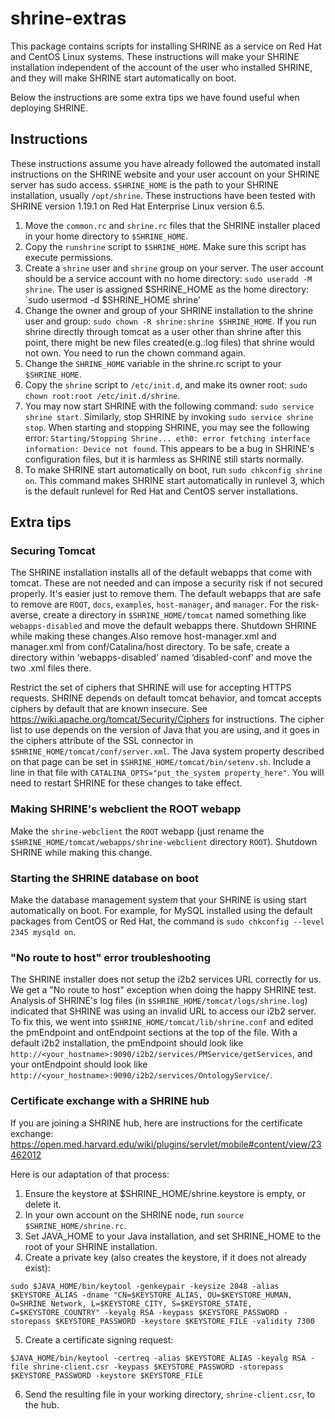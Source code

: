 # shrine-extras

This package contains scripts for installing SHRINE as a service on Red Hat and CentOS Linux systems. These instructions will make your SHRINE installation independent of the account of the user who installed SHRINE, and they will make SHRINE start automatically on boot.

Below the instructions are some extra tips we have found useful when deploying SHRINE.

## Instructions

These instructions assume you have already followed the automated install instructions on the SHRINE website and your user account on your SHRINE server has sudo access. `$SHRINE_HOME` is the path to your SHRINE installation, usually `/opt/shrine`. These instructions have been tested with SHRINE version 1.19.1 on Red Hat Enterprise Linux version 6.5.

1. Move the `common.rc` and `shrine.rc` files that the SHRINE installer placed in your home directory to `$SHRINE_HOME`.
2. Copy the `runshrine` script to `$SHRINE_HOME`. Make sure this script has execute permissions. 
3. Create a `shrine` user and `shrine` group on your server. The user account should be a service account with no home directory: `sudo useradd -M shrine`. The user is assigned $SHRINE_HOME as the home directory: `sudo usermod -d $SHRINE_HOME shrine’ 
4. Change the owner and group of your SHRINE installation to the shrine user and group: `sudo chown -R shrine:shrine $SHRINE_HOME`. If you run shrine directly through tomcat as a user other than shrine after this point, there might be new files created(e.g.:log files) that shrine would not own. You need to run the chown command again. 
5. Change the `SHRINE_HOME` variable in the shrine.rc script to your `$SHRINE_HOME`.
6. Copy the `shrine` script to `/etc/init.d`, and make its owner root: `sudo chown root:root /etc/init.d/shrine`.
7. You may now start SHRINE with the following command: `sudo service shrine start`. Similarly, stop SHRINE by invoking `sudo service shrine stop`. When starting and stopping SHRINE, you may see the following error: `Starting/Stopping Shrine... eth0: error fetching interface information: Device not found`. This appears to be a bug in SHRINE's configuration files, but it is harmless as SHRINE still starts normally.
8. To make SHRINE start automatically on boot, run `sudo chkconfig shrine on`. This command makes SHRINE start automatically in runlevel 3, which is the default runlevel for Red Hat and CentOS server installations.

## Extra tips

### Securing Tomcat
The SHRINE installation installs all of the default webapps that come with tomcat. These are not needed and can impose a security risk if not secured properly. It's easier just to remove them. The default webapps that are safe to remove are `ROOT`, `docs`, `examples`, `host-manager`, and `manager`. For the risk-averse, create a directory in `$SHRINE_HOME/tomcat` named something like `webapps-disabled` and move the default webapps there. Shutdown SHRINE while making these changes.Also remove host-manager.xml and manager.xml from conf/Catalina/host directory. To be safe, create a directory within ‘webapps-disabled’ named ‘disabled-conf’ and move the two .xml files there.

Restrict the set of ciphers that SHRINE will use for accepting HTTPS requests. SHRINE depends on default tomcat behavior, and tomcat accepts ciphers by default that are known insecure. See https://wiki.apache.org/tomcat/Security/Ciphers for instructions. The cipher list to use depends on the version of Java that you are using, and it goes in the ciphers attribute of the SSL connector in `$SHRINE_HOME/tomcat/conf/server.xml`. The Java system property described on that page can be set in `$SHRINE_HOME/tomcat/bin/setenv.sh`. Include a line in that file with `CATALINA_OPTS="put_the_system property_here"`. You will need to restart SHRINE for these changes to take effect.

### Making SHRINE's webclient the ROOT webapp
Make the `shrine-webclient` the `ROOT` webapp (just rename the `$SHRINE_HOME/tomcat/webapps/shrine-webclient` directory `ROOT`). Shutdown SHRINE while making this change.

### Starting the SHRINE database on boot
Make the database management system that your SHRINE is using start automatically on boot. For example, for MySQL installed using the default packages from CentOS or Red Hat, the command is `sudo chkconfig --level 2345 mysqld on`.

### "No route to host" error troubleshooting
The SHRINE installer does not setup the i2b2 services URL correctly for us. We get a "No route to host" exception when doing the happy SHRINE test. Analysis of SHRINE's log files (in `$SHRINE_HOME/tomcat/logs/shrine.log`) indicated that SHRINE was using an invalid URL to access our i2b2 server. To fix this, we went into `$SHRINE_HOME/tomcat/lib/shrine.conf` and edited the pmEndpoint and ontEndpoint sections at the top of the file. With a default i2b2 installation, the pmEndpoint should look like `http://<your_hostname>:9090/i2b2/services/PMService/getServices`, and your ontEndpoint should look like `http://<your_hostname>:9090/i2b2/services/OntologyService/`.

### Certificate exchange with a SHRINE hub
If you are joining a SHRINE hub, here are instructions for the certificate exchange: https://open.med.harvard.edu/wiki/plugins/servlet/mobile#content/view/23462012

Here is our adaptation of that process:
1) Ensure the keystore at $SHRINE_HOME/shrine.keystore is empty, or delete it.
2) In your own account on the SHRINE node, run `source $SHRINE_HOME/shrine.rc`.
3) Set JAVA_HOME to your Java installation, and set SHRINE_HOME to the root of your SHRINE installation.
4) Create a private key (also creates the keystore, if it does not already exist):
```
sudo $JAVA_HOME/bin/keytool -genkeypair -keysize 2048 -alias $KEYSTORE_ALIAS -dname "CN=$KEYSTORE_ALIAS, OU=$KEYSTORE_HUMAN, O=SHRINE Network, L=$KEYSTORE_CITY, S=$KEYSTORE_STATE, C=$KEYSTORE_COUNTRY" -keyalg RSA -keypass $KEYSTORE_PASSWORD -storepass $KEYSTORE_PASSWORD -keystore $KEYSTORE_FILE -validity 7300
```
5) Create a certificate signing request:
```
$JAVA_HOME/bin/keytool -certreq -alias $KEYSTORE_ALIAS -keyalg RSA -file shrine-client.csr -keypass $KEYSTORE_PASSWORD -storepass $KEYSTORE_PASSWORD -keystore $KEYSTORE_FILE 
```
6) Send the resulting file in your working directory, `shrine-client.csr`, to the hub.

